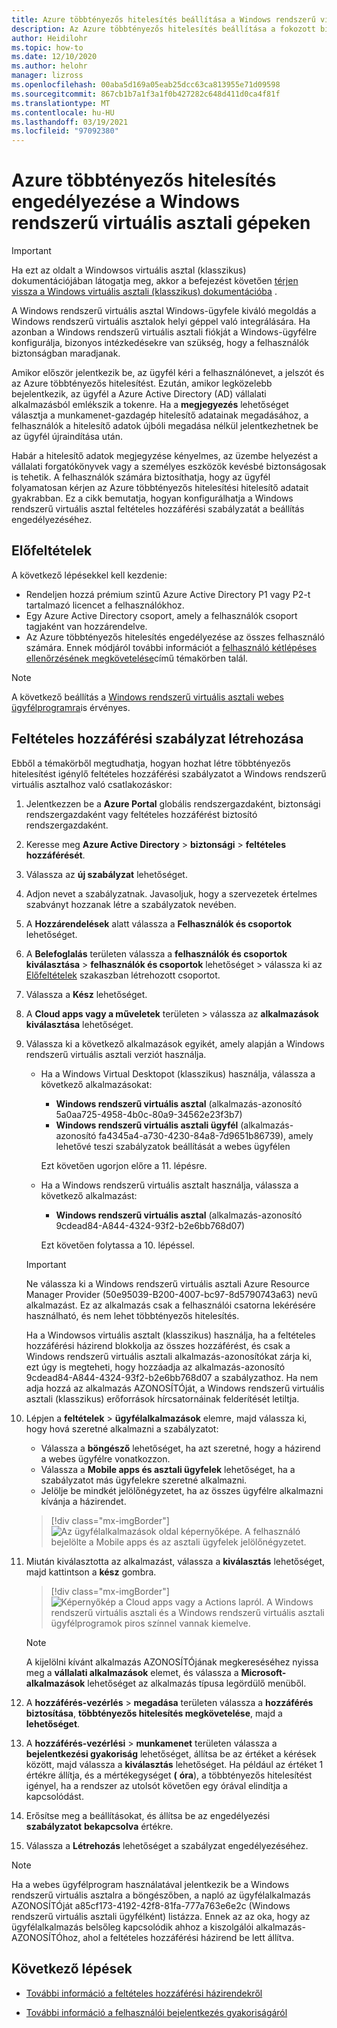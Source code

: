 ```yaml
---
title: Azure többtényezős hitelesítés beállítása a Windows rendszerű virtuális asztali környezethez – Azure
description: Az Azure többtényezős hitelesítés beállítása a fokozott biztonság érdekében a Windows Virtual Desktopban.
author: Heidilohr
ms.topic: how-to
ms.date: 12/10/2020
ms.author: helohr
manager: lizross
ms.openlocfilehash: 00aba5d169a05eab25dcc63ca813955e71d09598
ms.sourcegitcommit: 867cb1b7a1f3a1f0b427282c648d411d0ca4f81f
ms.translationtype: MT
ms.contentlocale: hu-HU
ms.lasthandoff: 03/19/2021
ms.locfileid: "97092380"
---
```

# <a name="enable-azure-multifactor-authentication-for-windows-virtual-desktop"></a>Azure többtényezős hitelesítés engedélyezése a Windows rendszerű virtuális asztali gépeken

>[!IMPORTANT]
> Ha ezt az oldalt a Windowsos virtuális asztal (klasszikus) dokumentációjában látogatja meg, akkor a befejezést követően [térjen vissza a Windows virtuális asztali (klasszikus) dokumentációba](./virtual-desktop-fall-2019/tenant-setup-azure-active-directory.md) .

A Windows rendszerű virtuális asztal Windows-ügyfele kiváló megoldás a Windows rendszerű virtuális asztalok helyi géppel való integrálására. Ha azonban a Windows rendszerű virtuális asztali fiókját a Windows-ügyfélre konfigurálja, bizonyos intézkedésekre van szükség, hogy a felhasználók biztonságban maradjanak.

Amikor először jelentkezik be, az ügyfél kéri a felhasználónevet, a jelszót és az Azure többtényezős hitelesítést. Ezután, amikor legközelebb bejelentkezik, az ügyfél a Azure Active Directory (AD) vállalati alkalmazásból emlékszik a tokenre. Ha a **megjegyezés** lehetőséget választja a munkamenet-gazdagép hitelesítő adatainak megadásához, a felhasználók a hitelesítő adatok újbóli megadása nélkül jelentkezhetnek be az ügyfél újraindítása után.

Habár a hitelesítő adatok megjegyzése kényelmes, az üzembe helyezést a vállalati forgatókönyvek vagy a személyes eszközök kevésbé biztonságosak is tehetik. A felhasználók számára biztosíthatja, hogy az ügyfél folyamatosan kérjen az Azure többtényezős hitelesítési hitelesítő adatait gyakrabban. Ez a cikk bemutatja, hogyan konfigurálhatja a Windows rendszerű virtuális asztal feltételes hozzáférési szabályzatát a beállítás engedélyezéséhez.

## <a name="prerequisites"></a>Előfeltételek

A következő lépésekkel kell kezdenie:

- Rendeljen hozzá prémium szintű Azure Active Directory P1 vagy P2-t tartalmazó licencet a felhasználókhoz.
- Egy Azure Active Directory csoport, amely a felhasználók csoport tagjaként van hozzárendelve.
- Az Azure többtényezős hitelesítés engedélyezése az összes felhasználó számára. Ennek módjáról további információt a [felhasználó kétlépéses ellenőrzésének megkövetelése](../active-directory/authentication/howto-mfa-userstates.md#view-the-status-for-a-user)című témakörben talál.

> [!NOTE]
> A következő beállítás a [Windows rendszerű virtuális asztali webes ügyfélprogramra](https://rdweb.wvd.microsoft.com/arm/webclient/index.html)is érvényes.

## <a name="create-a-conditional-access-policy"></a>Feltételes hozzáférési szabályzat létrehozása

Ebből a témakörből megtudhatja, hogyan hozhat létre többtényezős hitelesítést igénylő feltételes hozzáférési szabályzatot a Windows rendszerű virtuális asztalhoz való csatlakozáskor:

1. Jelentkezzen be a **Azure Portal** globális rendszergazdaként, biztonsági rendszergazdaként vagy feltételes hozzáférést biztosító rendszergazdaként.
2. Keresse meg **Azure Active Directory**  >  **biztonsági**  >  **feltételes hozzáférését**.
3. Válassza az **új szabályzat** lehetőséget.
4. Adjon nevet a szabályzatnak. Javasoljuk, hogy a szervezetek értelmes szabványt hozzanak létre a szabályzatok nevében.
5. A **Hozzárendelések** alatt válassza a **Felhasználók és csoportok** lehetőséget.
6. A **Belefoglalás** területen válassza a **felhasználók és csoportok kiválasztása**  >  **felhasználók és csoportok** lehetőséget > válassza ki az [Előfeltételek](#prerequisites) szakaszban létrehozott csoportot.
7. Válassza a **Kész** lehetőséget.
8. A **Cloud apps vagy a műveletek** területen  >  válassza az **alkalmazások kiválasztása** lehetőséget.
9. Válassza ki a következő alkalmazások egyikét, amely alapján a Windows rendszerű virtuális asztali verziót használja.
   
   - Ha a Windows Virtual Desktopot (klasszikus) használja, válassza a következő alkalmazásokat:
       
       - **Windows rendszerű virtuális asztal** (alkalmazás-azonosító 5a0aa725-4958-4b0c-80a9-34562e23f3b7)
       - **Windows rendszerű virtuális asztali ügyfél** (alkalmazás-azonosító fa4345a4-a730-4230-84a8-7d9651b86739), amely lehetővé teszi szabályzatok beállítását a webes ügyfélen
       
        Ezt követően ugorjon előre a 11. lépésre.

   - Ha a Windows rendszerű virtuális asztalt használja, válassza a következő alkalmazást:
       
       -  **Windows rendszerű virtuális asztal** (alkalmazás-azonosító 9cdead84-A844-4324-93f2-b2e6bb768d07)
       
        Ezt követően folytassa a 10. lépéssel.

   >[!IMPORTANT]
   > Ne válassza ki a Windows rendszerű virtuális asztali Azure Resource Manager Provider (50e95039-B200-4007-bc97-8d5790743a63) nevű alkalmazást. Ez az alkalmazás csak a felhasználói csatorna lekérésére használható, és nem lehet többtényezős hitelesítés.
   > 
   > Ha a Windowsos virtuális asztalt (klasszikus) használja, ha a feltételes hozzáférési házirend blokkolja az összes hozzáférést, és csak a Windows rendszerű virtuális asztali alkalmazás-azonosítókat zárja ki, ezt úgy is megteheti, hogy hozzáadja az alkalmazás-azonosító 9cdead84-A844-4324-93f2-b2e6bb768d07 a szabályzathoz. Ha nem adja hozzá az alkalmazás AZONOSÍTÓját, a Windows rendszerű virtuális asztali (klasszikus) erőforrások hírcsatornáinak felderítését letiltja.

10. Lépjen a **feltételek**  >  **ügyfélalkalmazások** elemre, majd válassza ki, hogy hová szeretné alkalmazni a szabályzatot:
    
    - Válassza a **böngésző** lehetőséget, ha azt szeretné, hogy a házirend a webes ügyfélre vonatkozzon.
    - Válassza a **Mobile apps és asztali ügyfelek** lehetőséget, ha a szabályzatot más ügyfelekre szeretné alkalmazni.
    - Jelölje be mindkét jelölőnégyzetet, ha az összes ügyfélre alkalmazni kívánja a házirendet.
   
    > [!div class="mx-imgBorder"]
    > ![Az ügyfélalkalmazások oldal képernyőképe. A felhasználó bejelölte a Mobile apps és az asztali ügyfelek jelölőnégyzetet.](media/select-apply.png)

11. Miután kiválasztotta az alkalmazást, válassza a **kiválasztás** lehetőséget, majd kattintson a **kész** gombra.

    > [!div class="mx-imgBorder"]
    > ![Képernyőkép a Cloud apps vagy a Actions lapról. A Windows rendszerű virtuális asztali és a Windows rendszerű virtuális asztali ügyfélprogramok piros színnel vannak kiemelve.](media/cloud-apps-enterprise.png)

    >[!NOTE]
    >A kijelölni kívánt alkalmazás AZONOSÍTÓjának megkereséséhez nyissa meg a **vállalati alkalmazások** elemet, és válassza a **Microsoft-alkalmazások** lehetőséget az alkalmazás típusa legördülő menüből.

12. A **hozzáférés-vezérlés**  >  **megadása** területen válassza a **hozzáférés biztosítása**, **többtényezős hitelesítés megkövetelése**, majd a **lehetőséget**.
13. A **hozzáférés-vezérlési**  >  **munkamenet** területen válassza a **bejelentkezési gyakoriság** lehetőséget, állítsa be az értéket a kérések között, majd válassza a **kiválasztás** lehetőséget. Ha például az értéket 1 értékre állítja, és a mértékegységet **(** **óra**), a többtényezős hitelesítést igényel, ha a rendszer az utolsót követően egy órával elindítja a kapcsolódást.
14. Erősítse meg a beállításokat, és állítsa be az engedélyezési **szabályzatot** **bekapcsolva** értékre.
15. Válassza a **Létrehozás** lehetőséget a szabályzat engedélyezéséhez.

>[!NOTE]
>Ha a webes ügyfélprogram használatával jelentkezik be a Windows rendszerű virtuális asztalra a böngészőben, a napló az ügyfélalkalmazás AZONOSÍTÓját a85cf173-4192-42f8-81fa-777a763e6e2c (Windows rendszerű virtuális asztali ügyfélként) listázza. Ennek az az oka, hogy az ügyfélalkalmazás belsőleg kapcsolódik ahhoz a kiszolgálói alkalmazás-AZONOSÍTÓhoz, ahol a feltételes hozzáférési házirend be lett állítva. 

## <a name="next-steps"></a>Következő lépések

- [További információ a feltételes hozzáférési házirendekről](../active-directory/conditional-access/concept-conditional-access-policies.md)

- [További információ a felhasználói bejelentkezés gyakoriságáról](../active-directory/conditional-access/howto-conditional-access-session-lifetime.md#user-sign-in-frequency)
